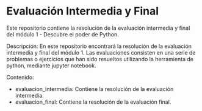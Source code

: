 # Evaluación Intermedia y Final
Este repositorio contiene la resolución de la evaluación intermedia y final del módulo 1 - Descubre el poder de Python.

Descripción: En este repositorio encontrará la resolución de la evaluación intermedia y final del módulo 1. Las evaluaciones consisten en una serie de problemas o ejercicios que han sido resueltos utilizando la herramienta de python, mediante jupyter notebook.

Contenido:
- evaluacion_intermedia: Contiene la resolución de la evaluación intermedia.
- evaluacion_final: Contiene la resolución de la evaluación final.